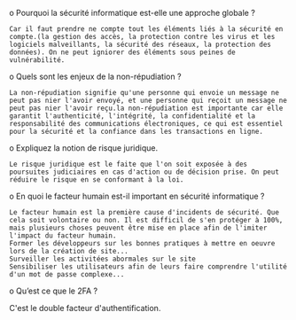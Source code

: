 o Pourquoi la sécurité informatique est-elle une approche globale ?

	Car il faut prendre ne compte tout les éléments liés à la sécurité en compte.(la gestion des accès, la protection contre les virus et les logiciels malveillants, la sécurité des réseaux, la protection des données). On ne peut igniorer des éléments sous peines de vulnérabilité.



o Quels sont les enjeux de la non-répudiation ?

	La non-répudiation signifie qu'une personne qui envoie un message ne peut pas nier l'avoir envoyé, et une personne qui reçoit un message ne peut pas nier l'avoir reçu.la non-répudiation est importante car elle garantit l'authenticité, l'intégrité, la confidentialité et la responsabilité des communications électroniques, ce qui est essentiel pour la sécurité et la confiance dans les transactions en ligne.



o Expliquez la notion de risque juridique.

	Le risque juridique est le faite que l'on soit exposée à des poursuites judiciaires en cas d'action ou de décision prise. On peut réduire le risque en se conformant à la loi.



o En quoi le facteur humain est-il important en sécurité informatique ?

	Le facteur humain est la première cause d'incidents de sécurité. Que cela soit volontaire ou non. Il est difficil de s'en protéger à 100%, mais plusieurs choses peuvent être mise en place afin de l'imiter l'impact du facteur humain.
	Former les développeurs sur les bonnes pratiques à mettre en oeuvre lors de la création de site...
	Surveiller les activitées abormales sur le site
	Sensibiliser les utilisateurs afin de leurs faire comprendre l'utilité d'un mot de passe complexe...



o Qu’est ce que le 2FA ?

C'est le double facteur d'authentification.


